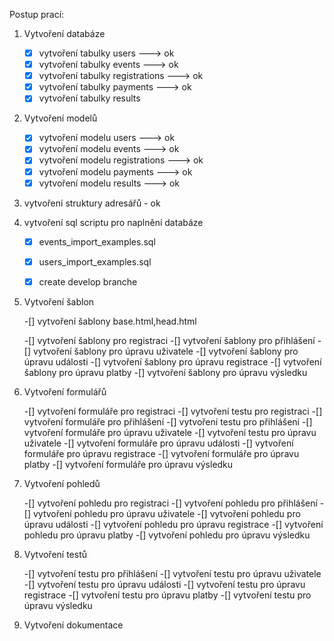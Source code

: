 Postup prací:
1. Vytvoření databáze

    -[x] vytvoření tabulky users                ---> ok
    -[x] vytvoření tabulky events               ---> ok
    -[x] vytvoření tabulky registrations        ---> ok
    -[x] vytvoření tabulky payments             ---> ok
    -[x] vytvoření tabulky results

2. Vytvoření modelů

    -[x] vytvoření modelu users                 ---> ok
    -[x] vytvoření modelu events                ---> ok        
    -[x] vytvoření modelu registrations         ---> ok
    -[x] vytvoření modelu payments              ---> ok
    -[x] vytvoření modelu results               ---> ok

3. vytvoření struktury adresářů - ok            


4. vytvoření sql scriptu pro naplnění databáze

    -[x] events_import_examples.sql
    -[x] users_import_examples.sql
    -[x] create develop branche


5. Vytvoření šablon

    -[] vytvoření šablony base.html,head.html

    -[] vytvoření šablony pro registraci
    -[] vytvoření šablony pro přihlášení
    -[] vytvoření šablony pro úpravu uživatele
    -[] vytvoření šablony pro úpravu události
    -[] vytvoření šablony pro úpravu registrace
    -[] vytvoření šablony pro úpravu platby
    -[] vytvoření šablony pro úpravu výsledku

4. Vytvoření formulářů

    -[] vytvoření formuláře pro registraci
         -[] vytvoření testu pro registraci
    -[] vytvoření formuláře pro přihlášení
         -[] vytvoření testu pro přihlášení
    -[] vytvoření formuláře pro úpravu uživatele
         -[] vytvoření testu pro úpravu uživatele
    -[] vytvoření formuláře pro úpravu události
    -[] vytvoření formuláře pro úpravu registrace
    -[] vytvoření formuláře pro úpravu platby
    -[] vytvoření formuláře pro úpravu výsledku

5. Vytvoření pohledů

    -[] vytvoření pohledu pro registraci
    -[] vytvoření pohledu pro přihlášení
    -[] vytvoření pohledu pro úpravu uživatele
    -[] vytvoření pohledu pro úpravu události
    -[] vytvoření pohledu pro úpravu registrace
    -[] vytvoření pohledu pro úpravu platby
    -[] vytvoření pohledu pro úpravu výsledku



6. Vytvoření testů

   
    -[] vytvoření testu pro přihlášení
    -[] vytvoření testu pro úpravu uživatele
    -[] vytvoření testu pro úpravu události
    -[] vytvoření testu pro úpravu registrace
    -[] vytvoření testu pro úpravu platby
    -[] vytvoření testu pro úpravu výsledku
    
7. Vytvoření dokumentace


